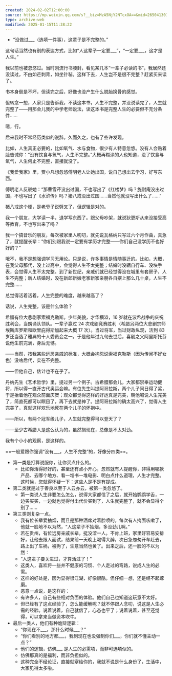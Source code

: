 ```yaml
---
created: 2024-02-02T12:00:00
source: https://mp.weixin.qq.com/s?__biz=MzA5NjY2NTcxOA==&mid=2650413019&idx=1&sn=509f4ec2b1e69f0b43a8f40ea3eb0e31&scene=58&subscene=0
type: archive-web
modified: 2025-01-15T11:38:22
---
```


- “没做过\_\_\_（选填一件事），这辈子是不完整的。”

这句话当然也有别的表达方式，比如“人这辈子一定要\_\_\_”，“一定要\_\_\_，这才是人生。”

我以前也被忽悠过。当时刚流行书腰封，看见某几本“一辈子必读的书”，我居然还没读过，不由如芒刺背，如坐针毡。这样下去，人生岂不是很不完整？赶紧买来读了。

书本身倒是不坏，但读完之后，好像也没产生什么脱胎换骨的感觉。

但转念一想，人家只是告诉我，不读这本书，人生不完整，并没说读完了，人生就完整了——用那会儿我的中学老师说法，读这本书是完整人生的必要但不充分条件……

嗯，行。

后来我时不常经历类似的说辞。久而久之，也有了些许发现。

比如，人生真正必要的，比如氧气、水与食物，很少有人特意忽悠。没有人会贴着脸告诫你：“没有饮食与氧气，人生不完整。”大概再糊涂的人也知道，没了饮食与氧气，人生何止不完整，直接就没了。

《我爱我家》里，贾小凡想忽悠傅明老人让她出国，说自己想出去学习，好写东西。

傅明老人反驳她：“那曹雪芹没出过国，不也写出了《红楼梦》吗？施耐庵没出过国，不也写出了《水浒传》吗？猪八戒没出过国……当然他就没写出什么了……”

猪八戒这个梗，是老爷子说劈叉了，但逻辑是对的。

我一个朋友，大学读一半，退学写东西了。跟父母吵架，就说狄更斯从来没接受高等教育，不也写出来了吗？

我一个搞音乐的朋友，每次被家里人叨叨，就先说瓦格纳只写过六个月作曲，真急了，就提醒长辈：“你们别跟我说一定要有学历才完整——你们自己没学历不也好好的？”

哦不，我不是想强调学习无用论。只是说，许多事情是情随事迁的。比如，大概，在我父母那代，没上过高中，会觉得人生不太完整；结婚时没辆自行车、没块手表，会觉得人生不太完整。到了新世纪，亲戚们就已经觉得没在城里有套房子，人生不完整；新人结婚时，没在新郎新娘老家新家亲朋各自摆上那么几十桌，人生不完整……

总觉得活着活着，人生完整的难度，越来越高了？

话说，人生完整，该是什么体验？

希腊有位大悲剧家索福克勒斯。少年美貌，才华横溢，16 岁就在波希战争的庆祝胜利会，当朗诵队领队。一辈子赢过 24 次戏剧竞赛胜利（希腊另两位大悲剧宗师埃斯库罗斯和欧里庇得斯加起来大概 17 次）。当过将军，当过财政纵观，活到 83 岁还当选了雅典的十人委员会之一。于是他年过九旬去世后，喜剧之父阿里斯托芬说他生前完满，身后无憾。

——当然，按我某些远房亲戚的标准，大概会抱怨说索福克勒斯（因为传闻不好女色）没啥后代，实在不完整。

——但他自己，估计也不在乎了。

丹纳先生《艺术哲学》里，提过另一个例子。古希腊那会儿，大家都崇奉运动健将，所以得一直开古代奥运会嘛。有位先生叫提阿哥拉斯，两个儿子同日得了奖，于是抬着他在观众前面庆贺；观众都觉得这样的好运真是完美，朝他喊说人生完美了，简直死都可以瞑目了，再下去就是神了。提阿哥拉斯的确太高兴了，觉得人生完美了，真就这样欢乐地死在两个儿子的怀抱中。

——所以，有两个冠军级儿子，人生就完整得可以登天了？

——至少古希腊人是这么认为的，虽然搁现在，总像是不太对劲。

我有个小小的观察，是这样的。

==一般爱跟你强调“没有\_\_\_，人生不完整”的，好像分四类==。

  - 第一类是打算说服你，让你买点什么的。
    - 比如你活得好好的，甚至还有点小开心，忽然就有人提醒你，非得用哪款产品、去哪个地方、看一堆书一堆电影、明白点什么道理，人生才完整。这时候，您就得怀疑一下：这些人是不是有提成。
  - 第二类就是过于善良以至于人云亦云，被第一类忽悠了。
    - 第一类说人生非要怎么怎么，说得大家都信了之后，就开始鹦鹉学舌，一边买买买，一边就也觉得付出代价买到了，人生就完整了，就不会显得个别了……
  - 第三类则复杂一点。
    - 我有位长辈爱抽烟，而且是那种酒席对着脸喷的。每次有人掩面咳嗽了，他就一脸地不以为然，“人这辈子不抽烟，多没劲儿啊。”
    - 若在贵州，有位远房亲戚长辈，挺没溜一人。不肯上班，家里好容易安排好，让他去跟人面试，结果前一天晚上喝得大醉，次日急匆匆开车赶去，路上出了车祸，被拘了，生意当然也黄了。出来之后，还一脸的不以为然：
    - “人这辈子要关进过，才算活过了！”
    - 这类人，喜欢将一些并不健康的习惯、个人走过的弯路，说成人生的必需。
    - 这样的好处是，因为显得很江湖，好像很酷。但仔细一想，还是经不起琢磨。⁬
    - 恶意一点说，是这样的：
    - 有许多人，自己有些相对负面的体验。他们自己也知道这玩意不太好。
    - 但已经有了这点经验了，怎么能缓解呢？就不停跟人念叨，说这是人生必需的经验。说着说着，自己就信了，心态也平了；说着说着，甚至还觉得，可以拿来当做资本吹牛。
  - 最后一类人，他们有种诡辩逻辑：
    - “你现在不\_\_\_，那什么时候\_\_\_？”
    - “你们看别的地方都\_\_\_，我到现在也没强制你们\_\_\_，你们就不懂主动一点？”
    - 他们的逻辑，仿佛\_\_\_ 是人生的必需项，而非可选项似的。
    - 仿佛那真的是福利，而非负担似的。
    - 这种完全不经论证，直接就塞给你的，我就不说是什么身份了，生活中，大家见得太多啦。
